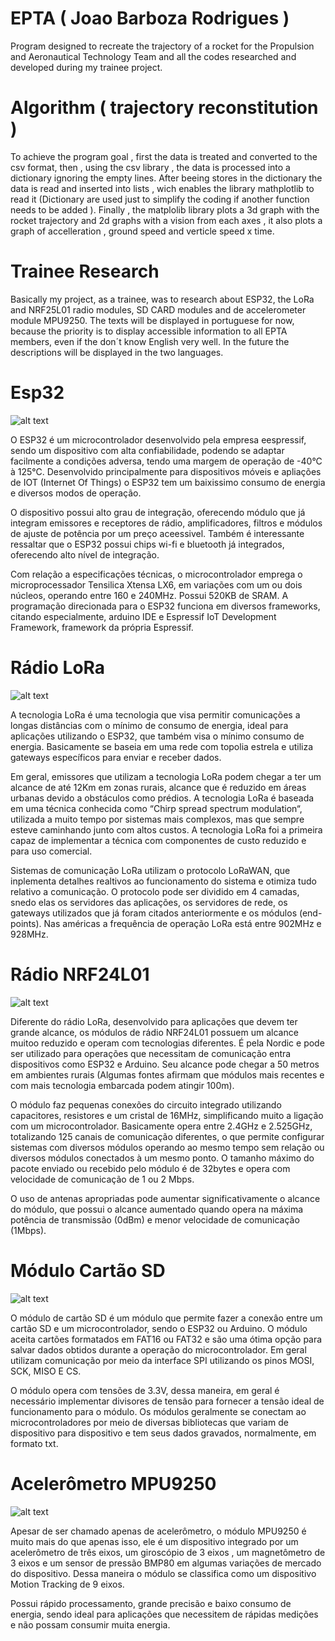 # EPTA ( Joao Barboza Rodrigues )
 Program designed to recreate the trajectory of a rocket for the Propulsion and Aeronautical Technology Team and all the codes researched and developed during my trainee project.
 
# Algorithm ( trajectory reconstitution )

To achieve the program goal , first the data is treated and converted to the csv format, then , using the csv library , the data is processed into a dictionary ignoring the empty lines. After beeing stores in the dictionary the data is read and inserted into lists , wich enables the library mathplotlib to read it (Dictionary are used just to simplify the coding if another function needs to be added ). Finally , the matplolib library plots a 3d graph with the rocket trajectory and 2d graphs with a vision from each axes , it also plots a graph of accelleration , ground speed and verticle speed x time. 

# Trainee Research

Basically my project, as a trainee, was to research about ESP32, the LoRa and NRF25L01 radio modules, SD CARD modules and de accelerometer module MPU9250. The texts will be displayed in portuguese for now, because the priority is to display accessible information to all EPTA members, even if the don´t know English very well. In the future the descriptions will be displayed in the two languages.

# Esp32

![alt text](https://www.curtocircuito.com.br/pub/media/catalog/product/cache/8550e88b3e2f562f4a5046962e3b9f42/p/l/placa_doit_esp32_-_esp-wroom-32_-_wifi_bluetooth.jpg)

 O ESP32 é um microcontrolador desenvolvido pela empresa eespressif, sendo um dispositivo com alta confiabilidade, podendo se adaptar facilmente a condições adversa, tendo uma margem de operação de -40°C à 125°C. Desenvolvido principalmente para dispositivos móveis e apliações de IOT (Internet Of Things) o ESP32 tem um baixissimo consumo de energia e diversos modos de operação.
 
 
 O dispositivo possui alto grau de integração, oferecendo módulo que já integram emissores e receptores de rádio, amplificadores, filtros e módulos de ajuste de potência por um preço aceessivel. Também é interessante ressaltar que o ESP32 possui chips wi-fi e bluetooth já integrados, oferecendo alto nível de integração.
 
 
 Com relação a especificações técnicas, o microcontrolador emprega o microprocessador Tensilica Xtensa LX6, em variações com um ou dois núcleos, operando entre 160 e 240MHz. Possui 520KB de SRAM. A programação direcionada para o ESP32 funciona em diversos frameworks, citando especialmente, arduino IDE e Espressif IoT Development Framework, framework da própria Espressif.
 
# Rádio LoRa

![alt text](https://uploads.filipeflop.com/2019/02/6WL84-5.jpg)


A tecnologia LoRa é uma tecnologia que visa permitir comunicações a longas distâncias com o mínimo de consumo de energia, ideal para aplicações utilizando o ESP32, que também 
visa o mínimo consumo de energia. Basicamente se baseia em uma rede com topolia estrela e utiliza gateways específicos para enviar e receber dados.


Em geral, emissores que utilizam a tecnologia LoRa podem chegar a ter um alcance de até 12Km em zonas rurais, alcance que é reduzido em áreas urbanas devido a obstáculos como prédios. A tecnologia LoRa é baseada em uma técnica conhecida como “Chirp spread spectrum modulation“, utilizada a muito tempo por sistemas mais complexos, mas que sempre esteve caminhando junto com altos custos. A tecnologia LoRa foi a primeira capaz de implementar a técnica com componentes de custo reduzido e para uso comercial.


Sistemas de comunicação LoRa utilizam o protocolo LoRaWAN, que inplementa detalhes realtivos ao funcionamento do sistema e otimiza tudo relativo a comunicação. O protocolo pode ser dividido em 4 camadas, snedo elas os servidores das aplicações, os servidores de rede, os gateways utilizados que já foram citados anteriormente e os módulos (end-points). Nas américas a frequência de operação LoRa está entre 902MHz e 928MHz.


# Rádio NRF24L01

![alt text](https://5.imimg.com/data5/LN/GP/YG/SELLER-27298097/nrf24l01-module-with-antenna-500x500.jpg)


 Diferente do rádio LoRa, desenvolvido para aplicações que devem ter grande alcance, os módulos de rádio NRF24L01 possuem um alcance muitoo reduzido e operam com tecnologias diferentes. É pela Nordic e pode ser utilizado para operações que necessitam de comunicação entra dispositivos como ESP32 e Arduino. Seu alcance pode chegar a 50 metros em ambientes rurais (Algumas fontes afirmam que módulos mais recentes e com mais tecnologia embarcada podem atingir 100m).


 O módulo faz pequenas conexões do circuito integrado utilizando capacitores, resistores e um cristal de 16MHz, simplificando muito a ligação com um microcontrolador. Basicamente opera entre 2.4GHz e 2.525GHz, totalizando 125 canais de comunicação diferentes, o que permite configurar sistemas com diversos módulos operando ao mesmo tempo sem relação ou diversos módulos conectados à um mesmo ponto. O tamanho máximo do pacote enviado ou recebido pelo módulo é de 32bytes e opera com velocidade de comunicação de 1 ou 2 Mbps.


 O uso de antenas apropriadas pode aumentar significativamente o alcance do módulo, que possui o alcance aumentado quando opera na máxima potência de transmissão (0dBm) e menor velocidade de comunicação (1Mbps).
 
 
# Módulo Cartão SD

![alt text](https://uploads.filipeflop.com/2015/07/Modulo_Cartao_SD.jpg)


 O módulo de cartão SD é um módulo que permite fazer a conexâo entre um cartão SD e um microcontrolador, sendo o ESP32 ou Arduino. O módulo aceita cartões formatados em FAT16 ou FAT32 e são uma ótima opção para salvar dados obtidos durante a operação do microcontrolador. Em geral utilizam comunicação por meio da interface SPI utilizando os pinos MOSI, SCK, MISO E CS.


 O módulo opera com tensões de 3.3V, dessa maneira, em geral é necessário implementar divisores de tensão para fornecer a tensão ideal de funcionamento para o módulo. Os módulos geralmente se conectam ao microcontroladores por meio de diversas bibliotecas que variam de dispositivo para dispositivo e tem seus dados gravados, normalmente, em formato txt.

# Acelerômetro MPU9250

![alt text](https://cdn.awsli.com.br/1000x1000/945/945993/produto/36996713/d4657819ae.jpg)


 Apesar de ser chamado apenas de acelerômetro, o módulo MPU9250 é muito mais do que apenas isso, ele é um dispositivo integrado por um acelerômetro de três eixos, um giroscópio de 3 eixos , um magnetômetro de 3 eixos e um sensor de pressão BMP80 em algumas variações de mercado do dispositivo. Dessa maneira o módulo se classifica como um dispositivo Motion Tracking de 9 eixos.
	
 
 Possui rápido processamento, grande precisão e baixo consumo de energia, sendo ideal para aplicações que necessitem de rápidas medições e não possam consumir muita energia.




